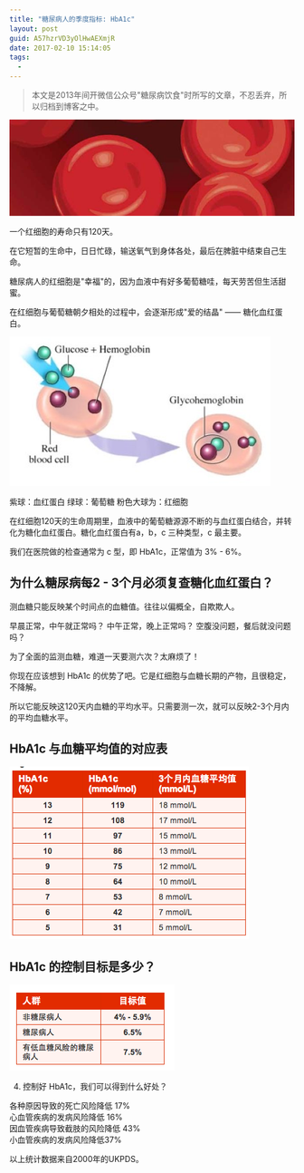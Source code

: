 ```yaml
---
title: "糖尿病人的季度指标: HbA1c"
layout: post
guid: A57hzrVD3yOlHwAEXmjR
date: 2017-02-10 15:14:05
tags:
  - 
---
```


> 本文是2013年间开微信公众号"糖尿病饮食"时所写的文章，不忍丢弃，所以归档到博客之中。

![](/media/files/2017-02-10-banner-for-HbA1c.jpg)

一个红细胞的寿命只有120天。

在它短暂的生命中，日日忙碌，输送氧气到身体各处，最后在脾脏中结束自己生命。

糖尿病人的红细胞是"幸福"的，因为血液中有好多葡萄糖哇，每天劳苦但生活甜蜜。

在红细胞与葡萄糖朝夕相处的过程中，会逐渐形成"爱的结晶" —— 糖化血红蛋白。

![](/media/files/2017-02-10-HbA1c-1.png)

紫球：血红蛋白
绿球：葡萄糖
粉色大球为：红细胞

在红细胞120天的生命周期里，血液中的葡萄糖源源不断的与血红蛋白结合，并转化为糖化血红蛋白。糖化血红蛋白有a，b，c 三种类型，c 最主要。

我们在医院做的检查通常为 c 型，即 HbA1c，正常值为 3% - 6%。

## 为什么糖尿病每2 - 3个月必须复查糖化血红蛋白？

测血糖只能反映某个时间点的血糖值。往往以偏概全，自欺欺人。

早晨正常，中午就正常吗？
中午正常，晚上正常吗？
空腹没问题，餐后就没问题吗？

为了全面的监测血糖，难道一天要测六次？太麻烦了！

你现在应该想到 HbA1c 的优势了吧。它是红细胞与血糖长期的产物，且很稳定，不降解。

所以它能反映这120天内血糖的平均水平。只需要测一次，就可以反映2-3个月内的平均血糖水平。

## HbA1c 与血糖平均值的对应表

![](/media/files/2017-02-10-HbA1c-2.png)


## HbA1c 的控制目标是多少？

![](/media/files/2017-02-10-HbA1c-3.png)


4. 控制好 HbA1c，我们可以得到什么好处？

各种原因导致的死亡风险降低 17%  
心血管疾病的发病风险降低 16%  
因血管疾病导致截肢的风险降低 43%  
小血管疾病的发病风险降低37%  

以上统计数据来自2000年的UKPDS。
